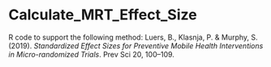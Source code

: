# Calculate_MRT_Effect_Size
R code to support the following method:
Luers, B., Klasnja, P. & Murphy, S. (2019). _Standardized Effect Sizes 
for Preventive Mobile Health Interventions in Micro-randomized 
Trials_. Prev Sci 20, 100–109.
